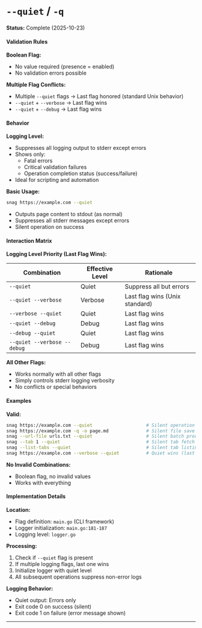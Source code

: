 # `--quiet` / `-q`

**Status:** Complete (2025-10-23)

#### Validation Rules

**Boolean Flag:**
- No value required (presence = enabled)
- No validation errors possible

**Multiple Flag Conflicts:**
- Multiple `--quiet` flags → Last flag honored (standard Unix behavior)
- `--quiet` + `--verbose` → Last flag wins
- `--quiet` + `--debug` → Last flag wins

#### Behavior

**Logging Level:**
- Suppresses all logging output to stderr except errors
- Shows only:
  - Fatal errors
  - Critical validation failures
  - Operation completion status (success/failure)
- Ideal for scripting and automation

**Basic Usage:**
```bash
snag https://example.com --quiet
```
- Outputs page content to stdout (as normal)
- Suppresses all stderr messages except errors
- Silent operation on success

#### Interaction Matrix

**Logging Level Priority (Last Flag Wins):**

| Combination | Effective Level | Rationale |
|-------------|----------------|-----------|
| `--quiet` | Quiet | Suppress all but errors |
| `--quiet --verbose` | Verbose | Last flag wins (Unix standard) |
| `--verbose --quiet` | Quiet | Last flag wins |
| `--quiet --debug` | Debug | Last flag wins |
| `--debug --quiet` | Quiet | Last flag wins |
| `--quiet --verbose --debug` | Debug | Last flag wins |

**All Other Flags:**
- Works normally with all other flags
- Simply controls stderr logging verbosity
- No conflicts or special behaviors

#### Examples

**Valid:**
```bash
snag https://example.com --quiet                    # Silent operation
snag https://example.com -q -o page.md              # Silent file save
snag --url-file urls.txt --quiet                    # Silent batch processing
snag --tab 1 --quiet                                # Silent tab fetch
snag --list-tabs --quiet                            # Silent tab listing (shows tabs only)
snag https://example.com --verbose --quiet          # Quiet wins (last flag)
```

**No Invalid Combinations:**
- Boolean flag, no invalid values
- Works with everything

#### Implementation Details

**Location:**
- Flag definition: `main.go` (CLI framework)
- Logger initialization: `main.go:181-187`
- Logging level: `logger.go`

**Processing:**
1. Check if `--quiet` flag is present
2. If multiple logging flags, last one wins
3. Initialize logger with quiet level
4. All subsequent operations suppress non-error logs

**Logging Behavior:**
- Quiet output: Errors only
- Exit code 0 on success (silent)
- Exit code 1 on failure (error message shown)

---
